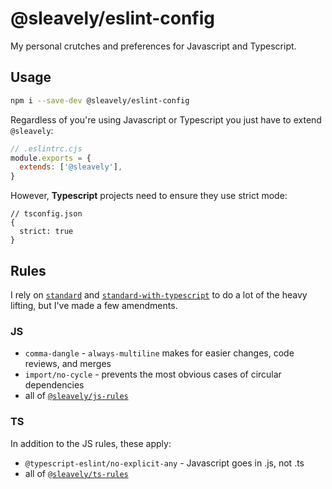 # @sleavely/eslint-config

My personal crutches and preferences for Javascript and Typescript.

## Usage

```sh
npm i --save-dev @sleavely/eslint-config
```

Regardless of you're using Javascript or Typescript you just have to extend `@sleavely`:

```js
// .eslintrc.cjs
module.exports = {
  extends: ['@sleavely'],
}
```

However, **Typescript** projects need to ensure they use strict mode:

```jsonc
// tsconfig.json
{
  strict: true
}
```

## Rules

I rely on [`standard`](https://github.com/standard/eslint-config-standard) and [`standard-with-typescript`](https://github.com/standard/eslint-config-standard-with-typescript) to do a lot of the heavy lifting, but I've made a few amendments.

### JS

* `comma-dangle` - `always-multiline` makes for easier changes, code reviews, and merges
* `import/no-cycle` - prevents the most obvious cases of circular dependencies
* all of [`@sleavely/js-rules`](https://github.com/Sleavely/eslint-plugin-js-rules)

### TS

In addition to the JS rules, these apply:

* `@typescript-eslint/no-explicit-any` - Javascript goes in .js, not .ts
* all of [`@sleavely/ts-rules`](https://github.com/Sleavely/eslint-plugin-ts-rules)
